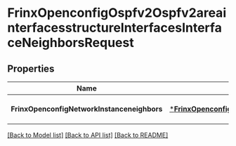 # FrinxOpenconfigOspfv2Ospfv2areainterfacesstructureInterfacesInterfaceNeighborsRequest

## Properties
Name | Type | Description | Notes
------------ | ------------- | ------------- | -------------
**FrinxOpenconfigNetworkInstanceneighbors** | [***FrinxOpenconfigOspfv2Ospfv2areainterfacesstructureInterfacesInterfaceNeighbors**](frinx.openconfig.ospfv2.ospfv2areainterfacesstructure.interfaces.interface.Neighbors.md) |  | [optional] [default to null]

[[Back to Model list]](../README.md#documentation-for-models) [[Back to API list]](../README.md#documentation-for-api-endpoints) [[Back to README]](../README.md)


